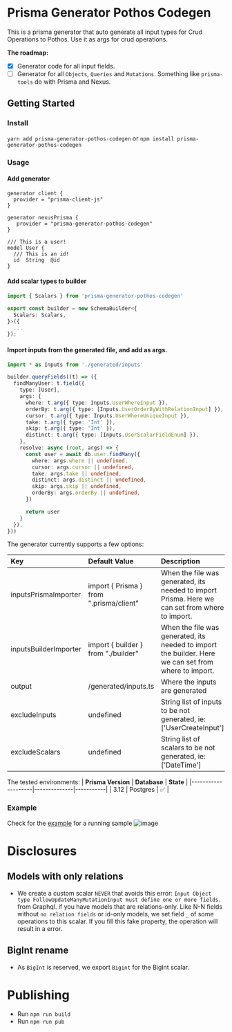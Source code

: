 # Prisma Generator Pothos Codegen
This is a prisma generator that auto generate all input types for Crud Operations to Pothos. Use it as args for crud operations.

**The roadmap:**

- [x] Generator code for all input fields.
- [ ] Generator for all `Objects`, `Queries` and `Mutations`. Something like `prisma-tools` do with Prisma and Nexus.

## Getting Started

### Install

`yarn add prisma-generator-pothos-codegen` or `npm install prisma-generator-pothos-codegen`

### Usage

#### Add generator

```
generator client {
  provider = "prisma-client-js"
}

generator nexusPrisma {
   provider = "prisma-generator-pothos-codegen"
}

/// This is a user!
model User {
  /// This is an id!
  id  String  @id
}
```

#### Add scalar types to builder

```ts
import { Scalars } from 'prisma-generator-pothos-codegen'

export const builder = new SchemaBuilder<{
  Scalars: Scalars,
}>({
  ...
});
```

#### Import inputs from the generated file, and add as args.

```ts
import * as Inputs from './generated/inputs'

builder.queryFields((t) => ({
  findManyUser: t.field({
    type: [User],
    args: {
      where: t.arg({ type: Inputs.UserWhereInput }),
      orderBy: t.arg({ type: [Inputs.UserOrderByWithRelationInput] }),
      cursor: t.arg({ type: Inputs.UserWhereUniqueInput }),
      take: t.arg({ type: 'Int' }),
      skip: t.arg({ type: 'Int' }),
      distinct: t.arg({ type: [Inputs.UserScalarFieldEnum] }),
    },
    resolve: async (root, args) => {
      const user = await db.user.findMany({
        where: args.where || undefined,
        cursor: args.cursor || undefined,
        take: args.take || undefined,
        distinct: args.distinct || undefined,
        skip: args.skip || undefined,
        orderBy: args.orderBy || undefined,
      })

      return user
    }
  }),
}))

```

The generator currently supports a few options:

|          Key          |              Default Value              |                                              Description                                             |
|:----------------------|:----------------------------------------|:-----------------------------------------------------------------------------------------------------|
| inputsPrismaImporter  | import { Prisma } from ".prisma/client" | When the file was generated, its needed to import Prisma. Here we can set from where to import.      |
| inputsBuilderImporter | import { builder } from "./builder"     | When the file was generated, its needed to import the builder. Here we can set from where to import. |
| output                | /generated/inputs.ts                    | Where the inputs are generated                                                                       |
| excludeInputs         | undefined                               | String list of inputs to be not generated, ie: ['UserCreateInput']                                   |
| excludeScalars        | undefined                               | String list of scalars to be not generated, ie: ['DateTime']                                         |

The tested environments:
| **Prisma Version** | **Database** | **State** |
|--------------------|--------------|-----------|
| 3.12               | Postgres     | ✅         |


### Example
Check for the [example](/examples/inputs-simple) for a running sample
![image](https://user-images.githubusercontent.com/8796757/178087266-0a852f43-a7b5-48a0-bc13-a3ece9788457.png)

# Disclosures
## Models with only relations
- We create a custom scalar `NEVER` that avoids this error: `Input Object type FollowUpdateManyMutationInput must define one or more fields.` from Graphql. if you have models that are relations-only. Like N-N fields without `no relation fields` or id-only models, we set field `_` of some operations to this scalar. If you fill this fake property, the operation will result in a error.

## BigInt rename
- As `BigInt` is reserved, we export `Bigint` for the BigInt scalar.

# Publishing

- Run `npm run build`
- Run `npm run pub`